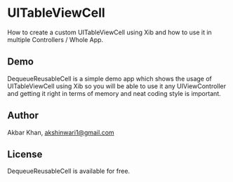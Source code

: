 # UITableViewCell
How to create a custom UITableViewCell using Xib and how to use it in multiple Controllers / Whole App.

## Demo

DequeueReusableCell is a simple demo app which shows the usage of UITableViewCell using Xib so you will be able to use it any UIViewController and getting it right in terms of memory and neat coding style is important.

## Author

Akbar Khan, akshinwari1@gmail.com

## License

DequeueReusableCell is available for free.

